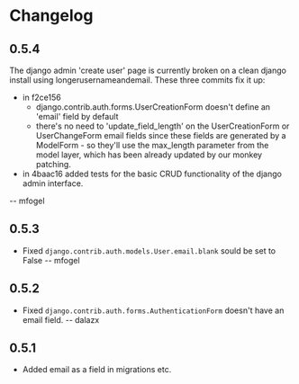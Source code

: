 Changelog
=========

0.5.4
-----
The django admin 'create user' page is currently broken on a clean django install using longerusernameandemail. These three commits fix it up:

 * in f2ce156
   * django.contrib.auth.forms.UserCreationForm doesn't define an 'email' field by default
   * there's no need to 'update_field_length' on the UserCreationForm or UserChangeForm email fields since these fields are generated by a ModelForm - so they'll use the max_length parameter from the model layer, which has been already updated by our monkey patching.
 * in 4baac16 added tests for the basic CRUD functionality of the django admin interface.

-- mfogel

0.5.3
-----
 * Fixed `django.contrib.auth.models.User.email.blank` sould be set to False -- mfogel

0.5.2
-----
 * Fixed `django.contrib.auth.forms.AuthenticationForm` doesn't have an email field. -- dalazx

0.5.1
-----
 * Added email as a field in migrations etc.
